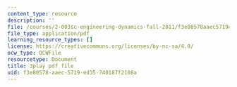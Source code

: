 ```yaml
---
content_type: resource
description: ''
file: /courses/2-003sc-engineering-dynamics-fall-2011/f3e80578aaec5719ed35740187f2108a_mB_rrEN_Ltc.pdf
file_type: application/pdf
learning_resource_types: []
license: https://creativecommons.org/licenses/by-nc-sa/4.0/
ocw_type: OCWFile
resourcetype: Document
title: 3play pdf file
uid: f3e80578-aaec-5719-ed35-740187f2108a
---
```

